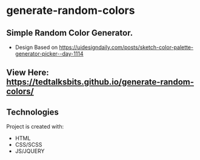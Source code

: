 # generate-random-colors


## Simple Random Color Generator. 
* Design Based on https://uidesigndaily.com/posts/sketch-color-palette-generator-picker--day-1114



## View Here: https://tedtalksbits.github.io/generate-random-colors/

## Technologies
Project is created with:
* HTML
* CSS/SCSS
* JS/JQUERY
